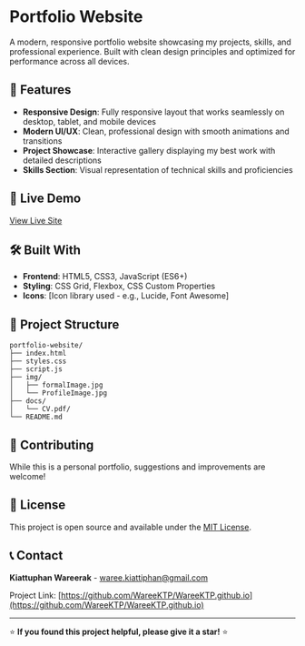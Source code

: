 # Portfolio Website

A modern, responsive portfolio website showcasing my projects, skills, and professional experience. Built with clean design principles and optimized for performance across all devices.

## 🌟 Features

- **Responsive Design**: Fully responsive layout that works seamlessly on desktop, tablet, and mobile devices
- **Modern UI/UX**: Clean, professional design with smooth animations and transitions
- **Project Showcase**: Interactive gallery displaying my best work with detailed descriptions
- **Skills Section**: Visual representation of technical skills and proficiencies


## 🚀 Live Demo

[View Live Site](https://wareektp.github.io/)

## 🛠️ Built With

- **Frontend**: HTML5, CSS3, JavaScript (ES6+)
- **Styling**: CSS Grid, Flexbox, CSS Custom Properties
- **Icons**: [Icon library used - e.g., Lucide, Font Awesome]

## 📁 Project Structure

```
portfolio-website/
├── index.html
├── styles.css
├── script.js
├── img/
│   ├── formalImage.jpg
│   └── ProfileImage.jpg
├── docs/
│   └── CV.pdf/
└── README.md
```

## 🤝 Contributing

While this is a personal portfolio, suggestions and improvements are welcome!

## 📄 License

This project is open source and available under the [MIT License](LICENSE).

## 📞 Contact

**Kiattuphan Wareerak** - [waree.kiattiphan@gmail.com](mailto:your.email@example.com)

Project Link: [https://github.com/WareeKTP/WareeKTP.github.io](https://github.com/WareeKTP/WareeKTP.github.io)

---

⭐ **If you found this project helpful, please give it a star!** ⭐